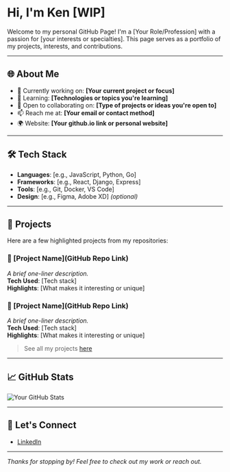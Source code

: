 # Hi, I'm Ken [WIP]

Welcome to my personal GitHub Page! I'm a [Your Role/Profession] with a passion for [your interests or specialties]. This page serves as a portfolio of my projects, interests, and contributions.

---

## 🌐 About Me

- 🔭 Currently working on: **[Your current project or focus]**
- 🌱 Learning: **[Technologies or topics you're learning]**
- 👯 Open to collaborating on: **[Type of projects or ideas you're open to]**
- 📫 Reach me at: **[Your email or contact method]**
- 🌍 Website: **[Your github.io link or personal website]**

---

## 🛠️ Tech Stack

- **Languages**: [e.g., JavaScript, Python, Go]
- **Frameworks**: [e.g., React, Django, Express]
- **Tools**: [e.g., Git, Docker, VS Code]
- **Design**: [e.g., Figma, Adobe XD] *(optional)*

---

## 📂 Projects

Here are a few highlighted projects from my repositories:

### 🔹 [Project Name](GitHub Repo Link)
_A brief one-liner description._  
**Tech Used**: [Tech stack]  
**Highlights**: [What makes it interesting or unique]

### 🔹 [Project Name](GitHub Repo Link)
_A brief one-liner description._  
**Tech Used**: [Tech stack]  
**Highlights**: [What makes it interesting or unique]

> See all my projects [here](https://github.com/yourusername?tab=repositories)

---

## 📈 GitHub Stats

![Your GitHub Stats](https://github-readme-stats.vercel.app/api?username=kenzhengjk&show_icons=true&theme=default)

---

## 🤝 Let's Connect

- [LinkedIn](https://linkedin.com/in/kenzhengjk)

---

_Thanks for stopping by! Feel free to check out my work or reach out._
